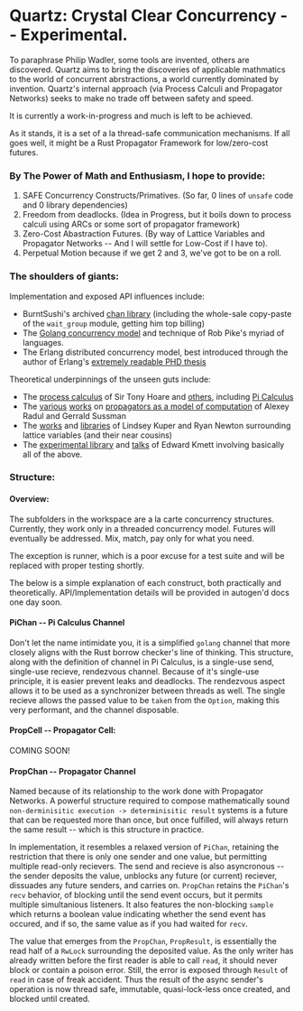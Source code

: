 # Quartz: Crystal Clear Concurrency -- Experimental.

To paraphrase Philip Wadler, some tools are invented, others are discovered. Quartz aims to bring the discoveries of applicable mathmatics to the world of concurrent abrstractions, a world currently dominated by invention. Quartz's internal approach (via Process Calculi and Propagator Networks) seeks to make no trade off between safety and speed.

It is currently a work-in-progress and much is left to be achieved.

As it stands, it is a set of a la thread-safe communication mechanisms.
If all goes well, it might be a Rust Propagator Framework for low/zero-cost futures.

### By The Power of Math and Enthusiasm, I hope to provide:
1) SAFE Concurrency Constructs/Primatives. (So far, 0 lines of `unsafe` code and 0 library dependencies)
2) Freedom from deadlocks. (Idea in Progress, but it boils down to process calculi using ARCs or some sort of propagator framework)
3) Zero-Cost Abastraction Futures. (By way of Lattice Variables and Propagator Networks -- And I will settle for Low-Cost if I have to).
4) Perpetual Motion because if we get 2 and 3, we've got to be on a roll.

### The shoulders of giants:
Implementation and exposed API influences include: 
* BurntSushi's archived [chan library](https://github.com/BurntSushi/chan/) (including the whole-sale copy-paste of the `wait_group` module, getting him top billing) 
* The [Golang concurrency model](https://golang.org/ref/mem) and technique of Rob Pike's myriad of languages.
* The Erlang distributed concurrency model, best introduced through the author of Erlang's [extremely readable PHD thesis]()

Theoretical underpinnings of the unseen guts include:
* The [process calculus]() of Sir Tony Hoare and [others](), including [Pi Calculus]()
* The [various]() [works]() on [propagators as a model of computation]() of Alexey Radul and Gerrald Sussman
* The [works]() and [libraries]() of Lindsey Kuper and Ryan Newton surrounding lattice variables (and their near cousins)
* The [experimental library]() and [talks]() of Edward Kmett involving basically all of the above.

### Structure:

#### Overview: 
The subfolders in the workspace are a la carte concurrency structures. Currently, they work only in a threaded concurrency model. Futures will eventually be addressed. Mix, match, pay only for what you need.

The exception is runner, which is a poor excuse for a test suite and will be replaced with proper testing shortly.

The below is a simple explanation of each construct, both practically and theoretically. API/Implementation details will be provided in autogen'd docs one day soon.

#### PiChan -- Pi Calculus Channel
Don't let the name intimidate you, it is a simplified `golang` channel that more closely aligns with the Rust borrow checker's line of thinking. 
This structure, along with the definition of channel in Pi Calculus, is a single-use send, single-use recieve, rendezvous channel. Because of it's single-use principle, it is easier prevent leaks and deadlocks. The rendezvous aspect allows it to be used as a synchronizer between threads as well. The single recieve allows the passed value to be `take`n from the `Option`, making this very performant, and the channel disposable.

#### PropCell -- Propagator Cell:
COMING SOON!

#### PropChan -- Propagator Channel
Named because of its relationship to the work done with Propagator Networks.
A powerful structure required to compose mathematically sound `non-derminisitic execution -> determinisitic result` systems is a future that can be requested more than once, but once fulfilled, will always return the same result -- which is this structure in practice. 

In implementation, it resembles a relaxed version of `PiChan`, retaining the restriction that there is only one sender and one value, but permitting multiple read-only recievers. The send and recieve is also asyncronous -- the sender deposits the value, unblocks any future (or current) reciever, dissuades any future senders, and carries on. `PropChan` retains the `PiChan`'s `recv` behavior, of blocking until the send event occurs, but it permits multiple simultanious listeners.
It also features the non-blocking `sample` which returns a  boolean value indicating whether the send event has occured, and if so, the same value as if you had waited for `recv`. 

The value that emerges from the `PropChan`, `PropResult`, is essentially the read half of a `RwLock` surrounding the deposited value. As the only writer has already written before the first reader is able to call `read`, it should never block or contain a poison error. Still, the error is exposed through `Result` of `read` in case of freak accident. Thus the result of the async sender's operation is now thread safe, immutable, quasi-lock-less once created, and blocked until created.
